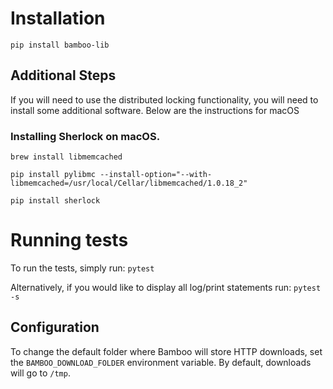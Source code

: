 # Installation

`pip install bamboo-lib`

## Additional Steps

If you will need to use the distributed locking functionality, you will need to install
some additional software. Below are the instructions for macOS

### Installing Sherlock on macOS.

```brew install libmemcached```

```pip install pylibmc --install-option="--with-libmemcached=/usr/local/Cellar/libmemcached/1.0.18_2"```

```pip install sherlock```

# Running tests

To run the tests, simply run:
`pytest`

Alternatively, if you would like to display all log/print statements run:
`pytest -s`

## Configuration

To change the default folder where Bamboo will store HTTP downloads, set the `BAMBOO_DOWNLOAD_FOLDER` environment variable. By default, downloads will go to `/tmp`.
